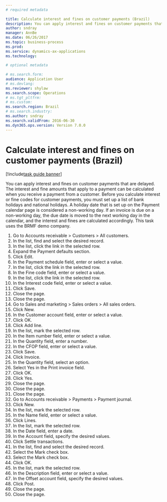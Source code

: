 ```yaml
--- 
# required metadata 
 
title: Calculate interest and fines on customer payments (Brazil)
description: You can apply interest and fines on customer payments that are delayed. 
author: sndray
manager: AnnBe 
ms.date: 06/26/2017
ms.topic: business-process 
ms.prod:  
ms.service: dynamics-ax-applications 
ms.technology:  
 
# optional metadata 
 
# ms.search.form:   
audience: Application User 
# ms.devlang:  
ms.reviewer: shylaw
ms.search.scope: Operations 
# ms.tgt_pltfrm:  
# ms.custom:  
ms.search.region: Brazil
# ms.search.industry: 
ms.author: sndray
ms.search.validFrom: 2016-06-30 
ms.dyn365.ops.version: Version 7.0.0 
---
```

# Calculate interest and fines on customer payments (Brazil)

[!include[task guide banner](../../includes/task-guide-banner.md)]

You can apply interest and fines on customer payments that are delayed. The interest and fine amounts that apply to a payment can be calculated when you receive a payment from a customer. Before you calculate interest or fine codes for customer payments, you must set up a list of bank holidays and national holidays. A holiday date that is set up on the Payment calendar page is considered a non-working day. If an invoice is due on a non-working day, the due date is moved to the next working day in the calendar, and the interest and fines are calculated accordingly. This task uses the BRMF demo company.


1. Go to Accounts receivable > Customers > All customers.
2. In the list, find and select the desired record.
3. In the list, click the link in the selected row.
4. Expand the Payment defaults section.
5. Click Edit.
6. In the Payment schedule field, enter or select a value.
7. In the list, click the link in the selected row.
8. In the Fine code field, enter or select a value.
9. In the list, click the link in the selected row.
10. In the Interest code field, enter or select a value.
11. Click Save.
12. Close the page.
13. Close the page.
14. Go to Sales and marketing > Sales orders > All sales orders.
15. Click New.
16. In the Customer account field, enter or select a value.
17. Click OK.
18. Click Add line.
19. In the list, mark the selected row.
20. In the Item number field, enter or select a value.
21. In the Quantity field, enter a number.
22. In the CFOP field, enter or select a value.
23. Click Save.
24. Click Invoice.
25. In the Quantity field, select an option.
26. Select Yes in the Print invoice field.
27. Click OK.
28. Click Yes.
29. Close the page.
30. Close the page.
31. Close the page.
32. Go to Accounts receivable > Payments > Payment journal.
33. Click New.
34. In the list, mark the selected row.
35. In the Name field, enter or select a value.
36. Click Lines.
37. In the list, mark the selected row.
38. In the Date field, enter a date.
39. In the Account field, specify the desired values.
40. Click Settle transactions.
41. In the list, find and select the desired record.
42. Select the Mark check box.
43. Select the Mark check box.
44. Click OK.
45. In the list, mark the selected row.
46. In the Description field, enter or select a value.
47. In the Offset account field, specify the desired values.
48. Click Post.
49. Close the page.
50. Close the page.

